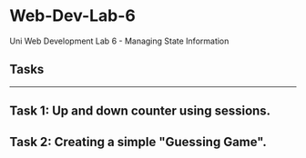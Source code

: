 # Web-Dev-Lab-6
Uni Web Development Lab 6 - Managing State Information

## Tasks
---
## Task 1: Up and down counter using sessions.
## Task 2: Creating a simple "Guessing Game".
